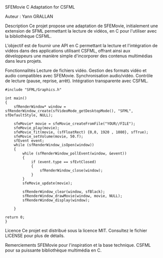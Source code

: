 SFEMovie C Adaptation for CSFML

Auteur : Yann GRALLAN

Description
Ce projet propose une adaptation de SFEMovie, initialement une extension de SFML permettant la lecture de vidéos, en C pour l'utiliser avec la bibliothèque CSFML.

L’objectif est de fournir une API en C permettant la lecture et l'intégration de vidéos dans des applications utilisant CSFML, offrant ainsi aux développeurs une manière simple d'incorporer des contenus multimédias dans leurs projets.

Fonctionnalités
Lecture de fichiers vidéo.
Gestion des formats vidéo et audio compatibles avec SFEMovie.
Synchronisation audio/vidéo.
Contrôle de lecture (pause, reprise, arrêt).
Intégration transparente avec CSFML.

```
#include "SFML/Graphics.h"

int main()
{
	sfRenderWindow* window = sfRenderWindow_create(sfVideoMode_getDesktopMode(), "SFML", sfDefaultStyle, NULL);

	sfeMovie* movie = sfeMovie_createFromFile("YOUR//FILE");
	sfeMovie_play(movie);
	sfeMovie_fit(movie, (sfFloatRect) {0,0, 1920 , 1080}, sfTrue);
	sfeMovie_setVolume(movie, 50.f);
	sfEvent event;
	while (sfRenderWindow_isOpen(window))
	{
		while (sfRenderWindow_pollEvent(window, &event))
		{
			if (event.type == sfEvtClosed)
			{
				sfRenderWindow_close(window);
			}
		}
		sfeMovie_update(movie);

		sfRenderWindow_clear(window, sfBlack);
		sfRenderWindow_drawMovie(window, movie, NULL);
		sfRenderWindow_display(window);

	}

return 0;
}

```

Licence
Ce projet est distribué sous la licence MIT. Consultez le fichier LICENSE pour plus de détails.

Remerciements
SFEMovie pour l'inspiration et la base technique.
CSFML pour sa puissante bibliothèque multimédia en C.
